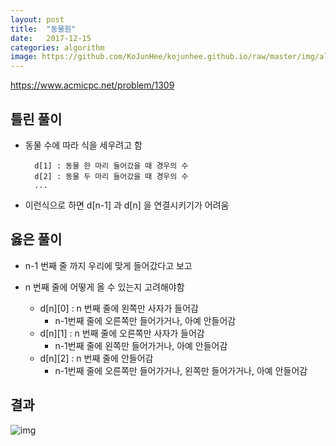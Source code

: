 ```yaml
---
layout: post
title:  "동물원"
date:   2017-12-15
categories: algorithm
image: https://github.com/KoJunHee/kojunhee.github.io/raw/master/img/algorithm.png
---
```


<https://www.acmicpc.net/problem/1309>

## 틀린 풀이

- 동물 수에 따라 식을 세우려고 함
 
		d[1] : 동물 한 마리 들어갔을 때 경우의 수
		d[2] : 동물 두 마리 들어갔을 때 경우의 수
		...
		
- 이런식으로 하면 d[n-1] 과 d[n] 을 연결시키기가 어려움


## 옳은 풀이

- n-1 번째 줄 까지 우리에 맞게 들어갔다고 보고
- n 번째 줄에 어떻게 올 수 있는지 고려해야함 

	- d[n][0] : n 번째 줄에 왼쪽만 사자가 들어감
		- n-1번째 줄에 오른쪽만 들어가거나, 아예 안들어감
	- d[n][1] : n 번째 줄에 오른쪽만 사자가 들어감
		- n-1번째 줄에 왼쪽만 들어가거나, 아예 안들어감
	- d[n][2] : n 번째 줄에 안들어감
		- n-1번째 줄에 오른쪽만 들어가거나, 왼쪽만 들어가거나, 아예 안들어감

## 결과

![img](https://github.com/KoJunHee/kojunhee.github.io/raw/master/img/동물원.png)
